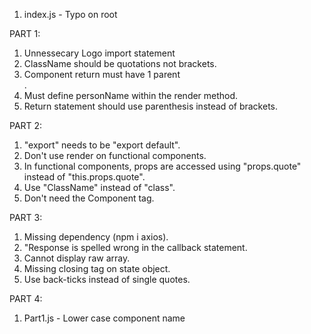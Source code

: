 1.  index.js - Typo on root

PART 1:

1.  Unnessecary Logo import statement
2.  ClassName should be quotations not brackets.
3.  Component return must have 1 parent <div>.
4.  Must define personName within the render method.
5.  Return statement should use parenthesis instead of brackets.

PART 2:

1.  "export" needs to be "export default".
2.  Don't use render on functional components.
3.  In functional components, props are accessed using "props.quote" instead of "this.props.quote".
4.  Use "ClassName" instead of "class".
5.  Don't need the Component tag.

PART 3:
1.  Missing dependency (npm i axios).
2.  "Response is spelled wrong in the callback statement.
3.  Cannot display raw array.
4.  Missing closing tag on state object.
5.  Use back-ticks instead of single quotes.

PART 4:

1.  Part1.js - Lower case component name

